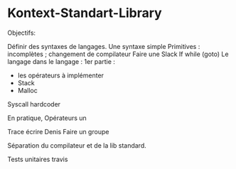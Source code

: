# Kontext-Standart-Library

Objectifs:

Définir des syntaxes de langages.
Une syntaxe simple
Primitives : incomplètes ; changement de compilateur 
Faire une Slack 
If while (goto)
Le langage dans le langage :
1er partie :
- les opérateurs à implémenter
- ‎Stack 
- ‎Malloc 

Syscall hardcoder

En pratique, 
Opérateurs un

Trace écrire Denis
Faire un groupe

Séparation du compilateur et de la lib standard. 

Tests unitaires travis
